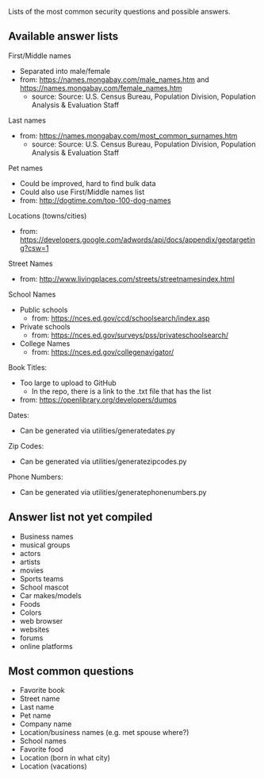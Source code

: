 Lists of the most common security questions and possible answers.

Available answer lists
------
First/Middle names
- Separated into male/female
- from: https://names.mongabay.com/male_names.htm and https://names.mongabay.com/female_names.htm
    - source: Source: U.S. Census Bureau, Population Division, Population Analysis & Evaluation Staff
    
Last names
- from: https://names.mongabay.com/most_common_surnames.htm
    - source: Source: U.S. Census Bureau, Population Division, Population Analysis & Evaluation Staff
    
Pet names 
- Could be improved, hard to find bulk data 
- Could also use First/Middle names list
- from: http://dogtime.com/top-100-dog-names

Locations (towns/cities)
- from: https://developers.google.com/adwords/api/docs/appendix/geotargeting?csw=1

Street Names
- from: http://www.livingplaces.com/streets/streetnamesindex.html

School Names
- Public schools
    - from: https://nces.ed.gov/ccd/schoolsearch/index.asp
- Private schools
    - from: https://nces.ed.gov/surveys/pss/privateschoolsearch/
- College Names
    - from: https://nces.ed.gov/collegenavigator/
    
Book Titles:
- Too large to upload to GitHub
    - In the repo, there is a link to the .txt file that has the list
- from: https://openlibrary.org/developers/dumps        
  
Dates:    
- Can be generated via utilities/generatedates.py
    
Zip Codes:
- Can be generated via utilities/generatezipcodes.py
    
Phone Numbers:
- Can be generated via utilities/generatephonenumbers.py

  
Answer list not yet compiled
-----  
- Business names 
- musical groups
- actors
- artists
- movies
- Sports teams
- School mascot
- Car makes/models
- Foods
- Colors
- web browser
- websites
- forums
- online platforms


Most common questions
------
- Favorite book
- Street name
- Last name
- Pet name
- Company name
- Location/business names (e.g. met spouse where?)
- School names
- Favorite food
- Location (born in what city)
- Location (vacations)
